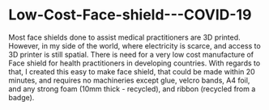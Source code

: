 # Low-Cost-Face-shield---COVID-19
  Most face shields done to assist medical practitioners are 3D printed. However, in my side of the world, where electricity is scarce, and access to 3D printer is still spatial. There is need for a very low cost manufacture of Face shield for health practitioners in developing countries. With regards to that, I created this easy to make face shield, that could be made within 20 minutes, and requires no machineries except glue, velcro bands, A4 foil, and any strong foam (10mm thick - recycled), and ribbon (recycled from a badge).

